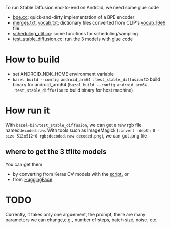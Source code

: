 To run Stable Diffusion end-to-end on Android, we need some glue code

* [bpe.cc](bpe.cc): quick-and-dirty implementation of a BPE encoder
* [merges.txt](merges.txt), [vocab.txt](vocab.txt): dictionary files converted from CLIP's [vocab_16e6](https://github.com/openai/CLIP/raw/main/clip/bpe_simple_vocab_16e6.txt.gz) file
* [scheduling_util.cc](scheduling_util.cc): some functions for scheduling/sampling
* [test_stable_diffusion.cc](test_stable_diffusion.cc): run the 3 models with glue code

# How to build 
* set ANDROID_NDK_HOME environment variable
* `bazel build --config android_arm64 :test_stable_diffusion`  to build binary for android_arm64
  (`bazel build --config android_arm64 :test_stable_diffusion` to build binary for host machine)
  
# How run it
With `bazel-bin/test_stable_diffusion`, we can get a raw rgb file named`decoded.raw`. With tools such as ImageMagick (`convert -depth 8 -size 512x512+0 rgb:decoded.raw decoded.png`), we can got .png file.
## where to get the 3 tflite models
You can get them 
* by converting from Keras CV models with the [script](https://github.com/freedomtan/keras_cv_stable_diffusion_to_tflite/blob/main/convert_to_tflite_models_with_dynamic_range.py), or 
* from [HuggingFace](https://huggingface.co/freedomtw/stable_diffusion_tflite/tree/main)

# TODO
Currently, it takes only one arguement, the prompt, there are many parameters we can change,e.g., number of steps, batch size, noise, etc.
